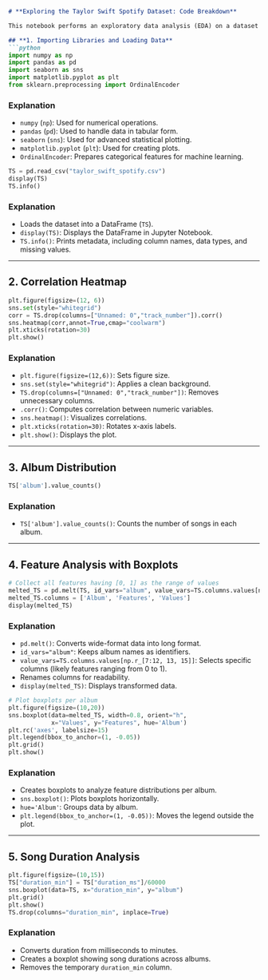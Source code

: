 ```markdown
# **Exploring the Taylor Swift Spotify Dataset: Code Breakdown**

This notebook performs an exploratory data analysis (EDA) on a dataset containing Taylor Swift's songs available on Spotify. The steps include loading the data, visualizing correlations, analyzing album distributions, and examining track features.

## **1. Importing Libraries and Loading Data**
```python
import numpy as np
import pandas as pd
import seaborn as sns
import matplotlib.pyplot as plt
from sklearn.preprocessing import OrdinalEncoder
```
### **Explanation**
- `numpy` (`np`): Used for numerical operations.
- `pandas` (`pd`): Used to handle data in tabular form.
- `seaborn` (`sns`): Used for advanced statistical plotting.
- `matplotlib.pyplot` (`plt`): Used for creating plots.
- `OrdinalEncoder`: Prepares categorical features for machine learning.

```python
TS = pd.read_csv("taylor_swift_spotify.csv")
display(TS)
TS.info()
```
### **Explanation**
- Loads the dataset into a DataFrame (`TS`).
- `display(TS)`: Displays the DataFrame in Jupyter Notebook.
- `TS.info()`: Prints metadata, including column names, data types, and missing values.

---

## **2. Correlation Heatmap**
```python
plt.figure(figsize=(12, 6))
sns.set(style="whitegrid")
corr = TS.drop(columns=["Unnamed: 0","track_number"]).corr()
sns.heatmap(corr,annot=True,cmap="coolwarm")
plt.xticks(rotation=30)
plt.show()
```
### **Explanation**
- `plt.figure(figsize=(12,6))`: Sets figure size.
- `sns.set(style="whitegrid")`: Applies a clean background.
- `TS.drop(columns=["Unnamed: 0","track_number"])`: Removes unnecessary columns.
- `.corr()`: Computes correlation between numeric variables.
- `sns.heatmap()`: Visualizes correlations.
- `plt.xticks(rotation=30)`: Rotates x-axis labels.
- `plt.show()`: Displays the plot.

---

## **3. Album Distribution**
```python
TS['album'].value_counts()
```
### **Explanation**
- `TS['album'].value_counts()`: Counts the number of songs in each album.

---

## **4. Feature Analysis with Boxplots**
```python
# Collect all features having [0, 1] as the range of values
melted_TS = pd.melt(TS, id_vars="album", value_vars=TS.columns.values[np.r_[7:12, 13, 15]])
melted_TS.columns = ['Album', 'Features', 'Values']
display(melted_TS)
```
### **Explanation**
- `pd.melt()`: Converts wide-format data into long format.
- `id_vars="album"`: Keeps album names as identifiers.
- `value_vars=TS.columns.values[np.r_[7:12, 13, 15]]`: Selects specific columns (likely features ranging from 0 to 1).
- Renames columns for readability.
- `display(melted_TS)`: Displays transformed data.

```python
# Plot boxplots per album
plt.figure(figsize=(10,20))
sns.boxplot(data=melted_TS, width=0.8, orient="h",
            x="Values", y="Features", hue='Album')
plt.rc('axes', labelsize=15)
plt.legend(bbox_to_anchor=(1, -0.05))
plt.grid()
plt.show()
```
### **Explanation**
- Creates boxplots to analyze feature distributions per album.
- `sns.boxplot()`: Plots boxplots horizontally.
- `hue='Album'`: Groups data by album.
- `plt.legend(bbox_to_anchor=(1, -0.05))`: Moves the legend outside the plot.

---

## **5. Song Duration Analysis**
```python
plt.figure(figsize=(10,15))
TS["duration_min"] = TS["duration_ms"]/60000
sns.boxplot(data=TS, x="duration_min", y="album")
plt.grid()
plt.show()
TS.drop(columns="duration_min", inplace=True)
```
### **Explanation**
- Converts duration from milliseconds to minutes.
- Creates a boxplot showing song durations across albums.
- Removes the temporary `duration_min` column.
```